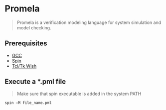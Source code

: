 # Promela
> Promela is a verification modeling language for system simulation and model checking.

## Prerequisites
- [GCC](https://gcc.gnu.org)
- [Spin](https://spinroot.com/spin/Man/README.html)
- [Tcl/Tk Wish](https://www.activestate.com/products/tcl)

## Execute a *.pml file
> Make sure that spin executable is added in the system PATH

```bash
spin –M file_name.pml
```
